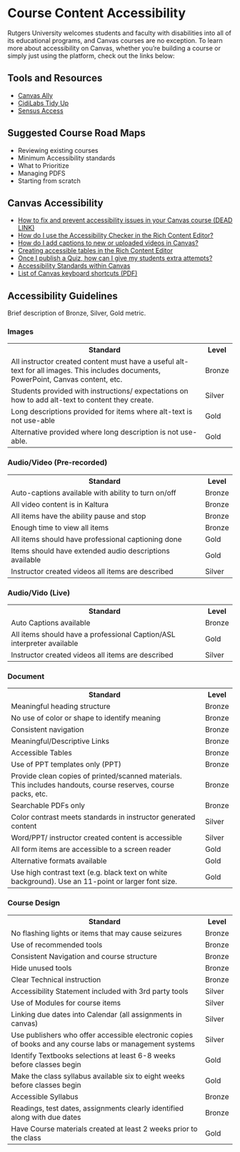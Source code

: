 <h1> Course Content Accessibility </h1>
<p> Rutgers University welcomes students and faculty with disabilities into all of its educational programs, and Canvas courses are no exception. To learn more about accessibility on Canvas, whether you’re building a course or simply just using the platform, check out the links below: </p>

<h2>Tools and Resources</h2>
<ul>
    <li> <a href="https://canvas.rutgers.edu/external-apps/ally/"> Canvas Ally </a> </li>
    <li> <a href="https://canvas.rutgers.edu/external-apps/cidilabs-tidyup/"> CidiLabs Tidy Up </a> </li>
    <li> <a href="https://it.rutgers.edu/digital-accessibility/knowledgebase/sensusaccess/"> Sensus Access </a> </li>
</ul>

<h2> Suggested Course Road Maps </h2>
<ul>
    <li>Reviewing existing courses</li>
    <li>Minimum Accessibility standards</li>
    <li>What to Prioritize</li>
    <li>Managing PDFS</li>
    <li>Starting from scratch</li> 
</ul>

## Canvas Accessibility

<ul>
    <li> <a href="https://community.canvaslms.com/groups/accessibility/blog/2018/05/08/how-to-fix-and-prevent-accessibility-issues-in-your-canvas-course"> How to fix and prevent accessibility issues in your Canvas course (DEAD LINK) </a> </li>
    <li> <a href="https://community.canvaslms.com/t5/Canvas-Basics-Guide/How-do-I-use-the-Accessibility-Checker-in-the-Rich-Content/ta-p/618238"> How do I use the Accessibility Checker in the Rich Content Editor? </a></li>
    <li> <a href="https://community.canvaslms.com/t5/Canvas-Basics-Guide/How-do-I-add-captions-to-new-or-uploaded-videos-in-the-Rich/ta-p/618250"> How do I add captions to new or uploaded videos in Canvas? </a></li>
    <li> <a href="https://community.canvaslms.com/t5/Canvas-Developers-Group/Table-Accessibility-in-Canvas/ba-p/277208"> Creating accessible tables in the Rich Content Editor </a></li>
    <li> <a href="https://community.canvaslms.com/t5/Instructor-Guide/Once-I-publish-a-quiz-how-can-I-give-my-students-extra-attempts/ta-p/1242"> Once I publish a Quiz, how can I give my students extra attempts?</li>
    <li> <a href="https://community.canvaslms.com/t5/Canvas-Basics-Guide/What-are-the-Canvas-accessibility-standards/ta-p/1564"> Accessibility Standards within Canvas</a></li>
    <li> <a href="https://community.canvaslms.com/t5/Canvas-Resource-Documents/Canvas-Keyboard-Shortcuts/ta-p/387069"> List of Canvas keyboard shortcuts (PDF)</a></li>
</ul>

<h2> Accessibility Guidelines </h2>
Brief description of Bronze, Silver, Gold metric.


### Images
<table>
    <tr>
        <th>Standard</th>
        <th>Level</th>
    </tr>
    <tr>
        <td>All instructor created content must have a useful alt-text for all images. This includes documents, PowerPoint, Canvas content, etc.	</td>
        <td> Bronze </td>
    </tr>
        <tr>
        <td>Students provided with instructions/ expectations on how to add alt-text to content they create.	</td>
        <td> Silver </td>
    </tr>
        <tr>
        <td>Long descriptions provided for items where alt-text is not use-able</td>
        <td> Gold </td>
    </tr>
        <tr>
        <td>Alternative provided where long description is not use-able. </td>
        <td> Gold </td>
    </tr>
</table>

	
### Audio/Video (Pre-recorded)
<table>
     <tr>
        <th>Standard</th>
        <th>Level</th>
    </tr>
    <tr>
        <td>Auto-captions available with ability to turn on/off</td>
        <td>Bronze </td>
    </tr>
        <tr>
        <td>All video content is in Kaltura</td>
        <td>Bronze</td>
    </tr>
        <tr>
        <td>All items have the ability pause and stop</td>
        <td>Bronze</td>
    </tr>
        <tr>
        <td>Enough time to view all items</td>
        <td> Bronze </td>
    </tr>
        <tr>
        <td>All items should have professional captioning done</td>
        <td> Gold </td>
    </tr>
        <tr>
        <td>
Items should have extended audio descriptions available </td>
        <td> Gold </td>
    </tr>
        <tr>
        <td> Instructor created videos all items are described </td>
        <td> Silver </td>
    </tr>
</table>

### Audio/Vido (Live)
<table>
     <tr>
        <th>Standard</th>
        <th>Level</th>
    </tr>
    <tr>
        <td>Auto Captions available</td>
        <td> Bronze</td>
    </tr>
        <tr>
        <td>All items should have a professional Caption/ASL interpreter available</td>
        <td>Gold</td>
    </tr>
        <tr>
        <td>Instructor created videos all items are described</td>
        <td>Silver</td>
    </tr>
</table>

### Document
<table>
     <tr>
        <th>Standard</th>
        <th>Level</th>
    </tr>	
<tr> <td> Meaningful heading structure </td>
	<td> Bronze </td>
    </tr>
	
<tr> 
	<td> No use of color or shape to identify meaning </td>
	<td> Bronze </td>
    </tr>
	
<tr>
	<td> Consistent navigation </td>
	<td> Bronze </td>
    </tr>
	
<tr>
	<td> Meaningful/Descriptive Links </td>
	<td> Bronze </td>
    </tr>
	
<tr> 
	<td> Accessible Tables </td>
	<td> Bronze </td>
    </tr>
	
<tr>
	<td> Use of PPT templates only (PPT) </td>
	<td> Bronze </td>
    </tr>
	
<tr>
	<td> Provide clean copies of printed/scanned materials. This includes handouts, course reserves, course packs, etc. </td>
	<td> Bronze </td>
    </tr>
	
<tr> 
	<td> Searchable PDFs only </td>
	<td> Bronze </td>
    </tr>
	
<tr> 
	<td> Color contrast meets standards in instructor generated content </td>
	<td> Silver </td>
    </tr>
	
<tr> 
	<td> Word/PPT/ instructor created content is accessible </td>
	<td> Silver </td>
    </tr>
	
<tr> 
	<td> All form items are accessible to a screen reader </td>
	<td> Gold </td>
    </tr>
	
<tr> 
	<td> Alternative formats available </td>
	<td> Gold </td>
    </tr>
	
<tr> 
	<td> Use high contrast text (e.g. black text on white background). Use an 11-point or larger font size. </td>
 <td> Gold </td>
    </tr>
	

</table>

### Course Design
<table>
	<tr>
		<th> Standard </th>
		<th> Level </th>
	</tr>
	<tr>
		<td> No flashing lights or items that may cause seizures </td>
		<td> Bronze </td>
	</tr>
		<tr>
		<td> Use of recommended tools </td>
		<td> Bronze </td>
	</tr>
		<tr>
		<td> Consistent Navigation and course structure </td>
		<td> Bronze </td>
	</tr>
		<tr>
		<td>Hide unused tools </td>
		<td> Bronze </td>
	</tr>
		<tr>
		<td> Clear Technical instruction </td>
		<td> Bronze </td>
	</tr>
		<tr>
		<td> Accessibility Statement included with 3rd party tools </td>
		<td> Silver </td>
	</tr>
		<tr>
		<td> Use of Modules for course items </td>
		<td>Silver </td>
	</tr>
		<tr>
		<td> Linking due dates into Calendar (all assignments in canvas) </td>
		<td> Silver</td>
	</tr>
		<tr>
		<td> Use publishers who offer accessible electronic copies of books and any course labs or management systems </td>
		<td> Silver</td>
	</tr>
		<tr>
		<td> Identify Textbooks selections at least 6-8 weeks before classes begin </td>
		<td> Gold </td>
	</tr>
		<tr>
		<td> Make the class syllabus available six to eight weeks before classes begin </td>
		<td> Gold </td>
	</tr>
		<tr>
		<td>Accessible Syllabus </td>
		<td> Bronze </td>
	</tr>
			<tr>
		<td>Readings, test dates, assignments clearly identified along with due dates </td>
		<td> Bronze </td>
	</tr>
			<tr>
		<td> Have Course materials created at least 2 weeks prior to the class </td>
		<td> Gold </td>
	</tr>
</table>

